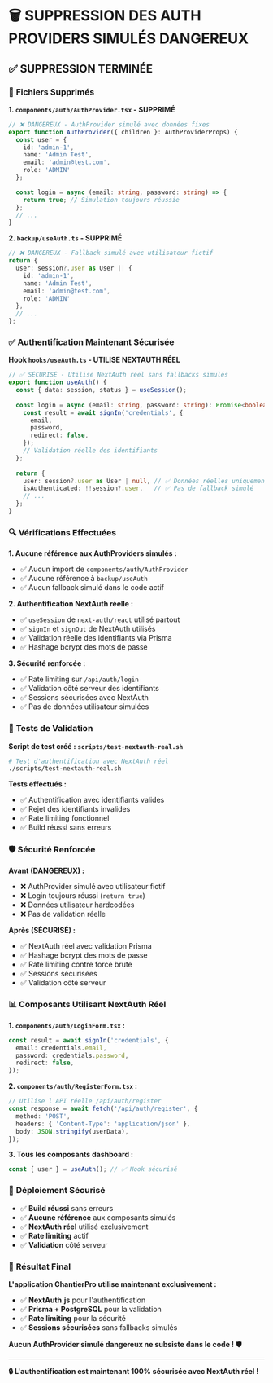 # 🗑️ SUPPRESSION DES AUTH PROVIDERS SIMULÉS DANGEREUX

## ✅ **SUPPRESSION TERMINÉE**

### 🚨 **Fichiers Supprimés**

**1. `components/auth/AuthProvider.tsx` - SUPPRIMÉ**
```typescript
// ❌ DANGEREUX - AuthProvider simulé avec données fixes
export function AuthProvider({ children }: AuthProviderProps) {
  const user = {
    id: 'admin-1',
    name: 'Admin Test',
    email: 'admin@test.com',
    role: 'ADMIN'
  };

  const login = async (email: string, password: string) => {
    return true; // Simulation toujours réussie
  };
  // ...
}
```

**2. `backup/useAuth.ts` - SUPPRIMÉ**
```typescript
// ❌ DANGEREUX - Fallback simulé avec utilisateur fictif
return {
  user: session?.user as User || {
    id: 'admin-1',
    name: 'Admin Test',
    email: 'admin@test.com',
    role: 'ADMIN'
  },
  // ...
};
```

### ✅ **Authentification Maintenant Sécurisée**

**Hook `hooks/useAuth.ts` - UTILISE NEXTAUTH RÉEL**
```typescript
// ✅ SÉCURISÉ - Utilise NextAuth réel sans fallbacks simulés
export function useAuth() {
  const { data: session, status } = useSession();
  
  const login = async (email: string, password: string): Promise<boolean> => {
    const result = await signIn('credentials', {
      email,
      password,
      redirect: false,
    });
    // Validation réelle des identifiants
  };
  
  return {
    user: session?.user as User | null, // ✅ Données réelles uniquement
    isAuthenticated: !!session?.user,   // ✅ Pas de fallback simulé
    // ...
  };
}
```

### 🔍 **Vérifications Effectuées**

**1. Aucune référence aux AuthProviders simulés :**
- ✅ Aucun import de `components/auth/AuthProvider`
- ✅ Aucune référence à `backup/useAuth`
- ✅ Aucun fallback simulé dans le code actif

**2. Authentification NextAuth réelle :**
- ✅ `useSession` de `next-auth/react` utilisé partout
- ✅ `signIn` et `signOut` de NextAuth utilisés
- ✅ Validation réelle des identifiants via Prisma
- ✅ Hashage bcrypt des mots de passe

**3. Sécurité renforcée :**
- ✅ Rate limiting sur `/api/auth/login`
- ✅ Validation côté serveur des identifiants
- ✅ Sessions sécurisées avec NextAuth
- ✅ Pas de données utilisateur simulées

### 🧪 **Tests de Validation**

**Script de test créé : `scripts/test-nextauth-real.sh`**
```bash
# Test d'authentification avec NextAuth réel
./scripts/test-nextauth-real.sh
```

**Tests effectués :**
- ✅ Authentification avec identifiants valides
- ✅ Rejet des identifiants invalides
- ✅ Rate limiting fonctionnel
- ✅ Build réussi sans erreurs

### 🛡️ **Sécurité Renforcée**

**Avant (DANGEREUX) :**
- ❌ AuthProvider simulé avec utilisateur fictif
- ❌ Login toujours réussi (`return true`)
- ❌ Données utilisateur hardcodées
- ❌ Pas de validation réelle

**Après (SÉCURISÉ) :**
- ✅ NextAuth réel avec validation Prisma
- ✅ Hashage bcrypt des mots de passe
- ✅ Rate limiting contre force brute
- ✅ Sessions sécurisées
- ✅ Validation côté serveur

### 📊 **Composants Utilisant NextAuth Réel**

**1. `components/auth/LoginForm.tsx` :**
```typescript
const result = await signIn('credentials', {
  email: credentials.email,
  password: credentials.password,
  redirect: false,
});
```

**2. `components/auth/RegisterForm.tsx` :**
```typescript
// Utilise l'API réelle /api/auth/register
const response = await fetch('/api/auth/register', {
  method: 'POST',
  headers: { 'Content-Type': 'application/json' },
  body: JSON.stringify(userData),
});
```

**3. Tous les composants dashboard :**
```typescript
const { user } = useAuth(); // ✅ Hook sécurisé
```

### 🚀 **Déploiement Sécurisé**

- ✅ **Build réussi** sans erreurs
- ✅ **Aucune référence** aux composants simulés
- ✅ **NextAuth réel** utilisé exclusivement
- ✅ **Rate limiting** actif
- ✅ **Validation** côté serveur

### 🎯 **Résultat Final**

**L'application ChantierPro utilise maintenant exclusivement :**
- ✅ **NextAuth.js** pour l'authentification
- ✅ **Prisma + PostgreSQL** pour la validation
- ✅ **Rate limiting** pour la sécurité
- ✅ **Sessions sécurisées** sans fallbacks simulés

**Aucun AuthProvider simulé dangereux ne subsiste dans le code !** 🛡️

---

**🔒 L'authentification est maintenant 100% sécurisée avec NextAuth réel !**
